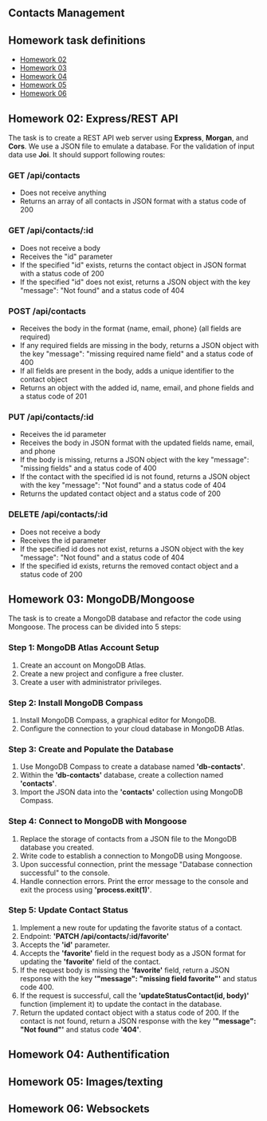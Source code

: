 ## Contacts Management

## Homework task definitions

- [Homework 02](#hw02)
- [Homework 03](#hw03)
- [Homework 04](#hw04)
- [Homework 05](#hw05)
- [Homework 06](#hw06)

## <a name="hw02">Homework 02: Express/REST API</a>

The task is to create a REST API web server using **Express**, **Morgan**, and
**Cors**. We use a JSON file to emulate a database. For the validation of input
data use **Joi**. It should support following routes:

### GET /api/contacts

- Does not receive anything
- Returns an array of all contacts in JSON format with a status code of 200

### GET /api/contacts/:id

- Does not receive a body
- Receives the "id" parameter
- If the specified "id" exists, returns the contact object in JSON format with a
  status code of 200
- If the specified "id" does not exist, returns a JSON object with the key
  "message": "Not found" and a status code of 404

### POST /api/contacts

- Receives the body in the format {name, email, phone} (all fields are required)
- If any required fields are missing in the body, returns a JSON object with the
  key "message": "missing required name field" and a status code of 400
- If all fields are present in the body, adds a unique identifier to the contact
  object
- Returns an object with the added id, name, email, and phone fields and a
  status code of 201

### PUT /api/contacts/:id

- Receives the id parameter
- Receives the body in JSON format with the updated fields name, email, and
  phone
- If the body is missing, returns a JSON object with the key "message": "missing
  fields" and a status code of 400
- If the contact with the specified id is not found, returns a JSON object with
  the key "message": "Not found" and a status code of 404
- Returns the updated contact object and a status code of 200

### DELETE /api/contacts/:id

- Does not receive a body
- Receives the id parameter
- If the specified id does not exist, returns a JSON object with the key
  "message": "Not found" and a status code of 404
- If the specified id exists, returns the removed contact object and a status
  code of 200

## <a name="hw03">Homework 03: MongoDB/Mongoose</a>

The task is to create a MongoDB database and refactor the code using Mongoose.
The process can be divided into 5 steps:

### Step 1: MongoDB Atlas Account Setup

1. Create an account on MongoDB Atlas.
2. Create a new project and configure a free cluster.
3. Create a user with administrator privileges.

### Step 2: Install MongoDB Compass

1. Install MongoDB Compass, a graphical editor for MongoDB.
2. Configure the connection to your cloud database in MongoDB Atlas.

### Step 3: Create and Populate the Database

1. Use MongoDB Compass to create a database named **'db-contacts'**.
2. Within the **'db-contacts'** database, create a collection named
   **'contacts'**.
3. Import the JSON data into the **'contacts'** collection using MongoDB
   Compass.

### Step 4: Connect to MongoDB with Mongoose

1. Replace the storage of contacts from a JSON file to the MongoDB database you
   created.
2. Write code to establish a connection to MongoDB using Mongoose.
3. Upon successful connection, print the message "Database connection
   successful" to the console.
4. Handle connection errors. Print the error message to the console and exit the
   process using **'process.exit(1)'**.

### Step 5: Update Contact Status

1. Implement a new route for updating the favorite status of a contact.
2. Endpoint: **'PATCH /api/contacts/:id/favorite'**
3. Accepts the **'id'** parameter.
4. Accepts the **'favorite'** field in the request body as a JSON format for
   updating the **'favorite'** field of the contact.
5. If the request body is missing the **'favorite'** field, return a JSON
   response with the key **'"message": "missing field favorite"'** and status
   code 400.
6. If the request is successful, call the **'updateStatusContact(id, body)'**
   function (implement it) to update the contact in the database.
7. Return the updated contact object with a status code of 200. If the contact
   is not found, return a JSON response with the key **'"message": "Not
   found"'** and status code **'404'**.

## Homework 04: Authentification

## Homework 05: Images/texting

## Homework 06: Websockets
